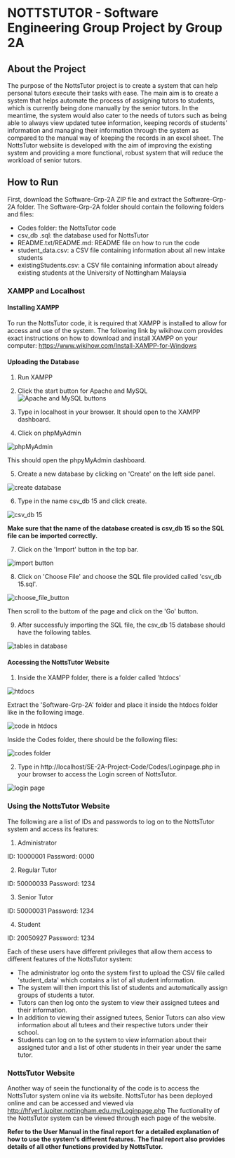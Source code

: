 # NOTTSTUTOR - Software Engineering Group Project by Group 2A

## About the Project

The purpose of the NottsTutor project is to create a system that can help personal tutors execute their tasks with ease. The main aim is to create a system that helps automate the process of assigning tutors to students, which is currently being done manually by the senior tutors. In the meantime, the system would also cater to the needs of tutors such as being able to always view updated tutee information, keeping records of students’ information and managing their information through the system as compared to the manual way of keeping the records in an excel sheet. The NottsTutor websiite is developed with the aim of improving the existing system and providing a more functional, robust system that will reduce the workload of senior tutors.

## How to Run

First, download the Software-Grp-2A ZIP file and extract the Software-Grp-2A folder.
The Software-Grp-2A folder should contain the following folders and files:

- Codes folder: the NottsTutor code
- csv_db .sql: the database used for NottsTutor
- README.txt/README.md: README file on how to run the code
- student_data.csv: a CSV file containing information about all new intake students
- existingStudents.csv: a CSV file containing information about already existing students at the University of Nottingham Malaysia

### XAMPP and Localhost

#### Installing XAMPP
To run the NottsTutor code, it is required that XAMPP is installed to allow for access and use of the system.
The following link by wikihow.com provides exact instructions on how to download and install XAMPP on your computer:
https://www.wikihow.com/Install-XAMPP-for-Windows 

#### Uploading the Database
1. Run XAMPP

2. Click the start button for Apache and MySQL
![Apache and MySQL buttons](https://i.imgur.com/hH2ANWs.jpg)

3. Type in localhost in your browser. It should open to the XAMPP dashboard.

4. Click on phpMyAdmin

![phpMyAdmin](https://i.imgur.com/hH2ANWs.jpg)

This should open the phpyMyAdmin dashboard.

5. Create a new database by clicking on 'Create' on the left side panel.

![create database](https://user-images.githubusercontent.com/62388054/115763638-57a47f00-a3ad-11eb-9753-931d514a77ba.png)

6. Type in the name csv_db 15 and click create.

![csv_db 15](https://user-images.githubusercontent.com/62388054/115763966-ad792700-a3ad-11eb-8ccb-114068351d51.png)

**Make sure that the name of the database created is csv_db 15 so the SQL file can be imported correctly.**

7. Click on the 'Import' button in the top bar.

![import button](https://i.imgur.com/27SMYQb.jpg)

8. Click on 'Choose File' and choose the SQL file provided called 'csv_db 15.sql'.
 
![choose_file_button](https://i.imgur.com/Gr1RKpm.jpg)

Then scroll to the buttom of the page and click on the 'Go' button.

9. After successfuly importing the SQL file, the csv_db 15 database should have the following tables.
 
![tables in database](https://i.imgur.com/ATAKNow.jpg)

#### Accessing the NottsTutor Website
1. Inside the XAMPP folder, there is a folder called 'htdocs'
 
![htdocs](https://i.imgur.com/8lSZi4M.jpg)

Extract the 'Software-Grp-2A' folder and place it inside the htdocs folder like in the following image.

![code in htdocs](https://i.imgur.com/gDUZlE0.jpg)

Inside the Codes folder, there should be the following files:

![codes folder](https://i.imgur.com/XEpqMHk.jpg) 

2. Type in http://localhost/SE-2A-Project-Code/Codes/Loginpage.php in your browser to access the Login screen of NottsTutor.

![login page](https://i.imgur.com/tqWSNGD.png)

### Using the NottsTutor Website

The following are a list of IDs and passwords to log on to the NottsTutor system and access its features:

1. Administrator

ID: 10000001
Password: 0000

2. Regular Tutor

ID: 50000033
Password: 1234

3. Senior Tutor

ID: 50000031
Password: 1234

4. Student

ID: 20050927
Password: 1234

Each of these users have different privileges that allow them access to different features of the NottsTutor system: 

- The administrator log onto the system first to upload the CSV file called 'student_data' which contains a list of all student information.
- The system will then import this list of students and automatically assign groups of students a tutor.
- Tutors can then log onto the system to view their assigned tutees and their information.
- In addition to viewing their assigned tutees, Senior Tutors can also view information about all tutees and their respective tutors under their school.
- Students can log on to the system to view information about their assigned tutor and a list of other students in their year under the same tutor.

### NottsTutor Website

Another way of seein the functionality of the code is to access the NottsTutor system online via its website.
NottsTutor has been deployed online and can be accessed and viewed via http://hfyer1.jupiter.nottingham.edu.my/Loginpage.php 
The fuctionality of the NottsTutor system can be viewed through each page of the website. 

**Refer to the User Manual in the final report for a detailed explanation of how to use the system's different features.**
**The final report also provides details of all other functions provided by NottsTutor.**
